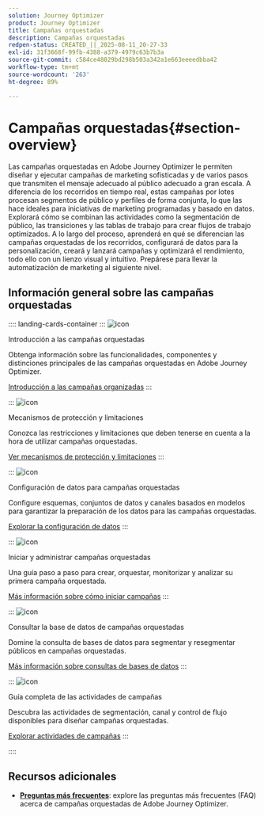 ```yaml
---
solution: Journey Optimizer
product: Journey Optimizer
title: Campañas orquestadas
description: Campañas orquestadas
redpen-status: CREATED_||_2025-08-11_20-27-33
exl-id: 31f3668f-99fb-4388-a379-4979c63b7b3a
source-git-commit: c584ce48029bd298b503a342a1e663eeeedbba42
workflow-type: tm+mt
source-wordcount: '263'
ht-degree: 89%

---
```


# Campañas orquestadas{#section-overview}

Las campañas orquestadas en Adobe Journey Optimizer le permiten diseñar y ejecutar campañas de marketing sofisticadas y de varios pasos que transmiten el mensaje adecuado al público adecuado a gran escala. A diferencia de los recorridos en tiempo real, estas campañas por lotes procesan segmentos de público y perfiles de forma conjunta, lo que las hace ideales para iniciativas de marketing programadas y basado en datos. Explorará cómo se combinan las actividades como la segmentación de público, las transiciones y las tablas de trabajo para crear flujos de trabajo optimizados. A lo largo del proceso, aprenderá en qué se diferencian las campañas orquestadas de los recorridos, configurará de datos para la personalización, creará y lanzará campañas y optimizará el rendimiento, todo ello con un lienzo visual y intuitivo. Prepárese para llevar la automatización de marketing al siguiente nivel.

## Información general sobre las campañas orquestadas

:::: landing-cards-container
:::
![icon](https://cdn.experienceleague.adobe.com/icons/book.svg?lang=es)

Introducción a las campañas orquestadas

Obtenga información sobre las funcionalidades, componentes y distinciones principales de las campañas orquestadas en Adobe Journey Optimizer.

[Introducción a las campañas organizadas](../using/orchestrated/gs-orchestrated-campaigns.md)
:::

:::
![icon](https://cdn.experienceleague.adobe.com/icons/shield-halved.svg?lang=es)

Mecanismos de protección y limitaciones

Conozca las restricciones y limitaciones que deben tenerse en cuenta a la hora de utilizar campañas orquestadas.

[Ver mecanismos de protección y limitaciones](../using/orchestrated/guardrails.md)
:::

:::
![icon](https://cdn.experienceleague.adobe.com/icons/gear.svg?lang=es)

Configuración de datos para campañas orquestadas

Configure esquemas, conjuntos de datos y canales basados en modelos para garantizar la preparación de los datos para las campañas orquestadas.

[Explorar la configuración de datos](data-configuration-landing-page.md)
:::

:::
![icon](https://cdn.experienceleague.adobe.com/icons/circle-play.svg?lang=es)

Iniciar y administrar campañas orquestadas

Una guía paso a paso para crear, orquestar, monitorizar y analizar su primera campaña orquestada.

[Más información sobre cómo iniciar campañas](launch-landing-page.md)
:::

:::
![icon](https://cdn.experienceleague.adobe.com/icons/code-branch.svg?lang=es)

Consultar la base de datos de campañas orquestadas

Domine la consulta de bases de datos para segmentar y resegmentar públicos en campañas orquestadas.

[Más información sobre consultas de bases de datos](query-database-landing-page.md)
:::

:::
![icon](https://cdn.experienceleague.adobe.com/icons/puzzle-piece.svg?lang=es)

Guía completa de las actividades de campañas

Descubra las actividades de segmentación, canal y control de flujo disponibles para diseñar campañas orquestadas.

[Explorar actividades de campañas](design-campaigns-landing-page.md)
:::

::::

## Recursos adicionales

- **[Preguntas más frecuentes](../using/orchestrated/orchestrated-campaigns-faq.md)**: explore las preguntas más frecuentes (FAQ) acerca de campañas orquestadas de Adobe Journey Optimizer.

